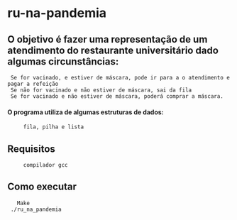 # ru-na-pandemia

## O objetivo é fazer uma representação de um atendimento do restaurante universitário dado algumas circunstâncias:

     Se for vacinado, e estiver de máscara, pode ir para a o atendimento e pagar a refeição
     Se não for vacinado e não estiver de máscara, sai da fila 
     Se for vacinado e não estiver de máscara, poderá comprar a máscara. 

#### O programa utiliza de algumas estruturas de dados:
         fila, pilha e lista

## Requisitos
         compilador gcc
## Como executar
       Make
     ./ru_na_pandemia
  
